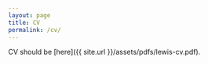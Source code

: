 ```yaml
---
layout: page
title: CV
permalink: /cv/
---
```


CV should be [here]({{ site.url }}/assets/pdfs/lewis-cv.pdf).
